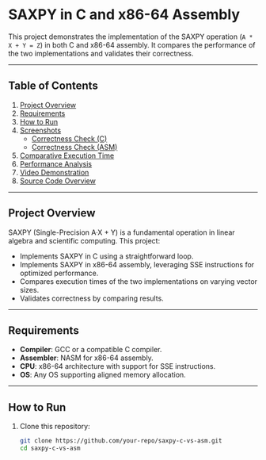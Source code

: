 # **SAXPY in C and x86-64 Assembly**

This project demonstrates the implementation of the SAXPY operation (`A * X + Y = Z`) in both C and x86-64 assembly. It compares the performance of the two implementations and validates their correctness.

---

## **Table of Contents**
1. [Project Overview](#project-overview)
2. [Requirements](#requirements)
3. [How to Run](#how-to-run)
4. [Screenshots](#screenshots)
   - [Correctness Check (C)](#correctness-check-c)
   - [Correctness Check (ASM)](#correctness-check-asm)
5. [Comparative Execution Time](#comparative-execution-time)
6. [Performance Analysis](#performance-analysis)
7. [Video Demonstration](#video-demonstration)
8. [Source Code Overview](#source-code-overview)

---

## **Project Overview**
SAXPY (Single-Precision A·X + Y) is a fundamental operation in linear algebra and scientific computing. This project:
- Implements SAXPY in C using a straightforward loop.
- Implements SAXPY in x86-64 assembly, leveraging SSE instructions for optimized performance.
- Compares execution times of the two implementations on varying vector sizes.
- Validates correctness by comparing results.

---

## **Requirements**
- **Compiler**: GCC or a compatible C compiler.
- **Assembler**: NASM for x86-64 assembly.
- **CPU**: x86-64 architecture with support for SSE instructions.
- **OS**: Any OS supporting aligned memory allocation.

---

## **How to Run**

1. Clone this repository:
   ```bash
   git clone https://github.com/your-repo/saxpy-c-vs-asm.git
   cd saxpy-c-vs-asm
